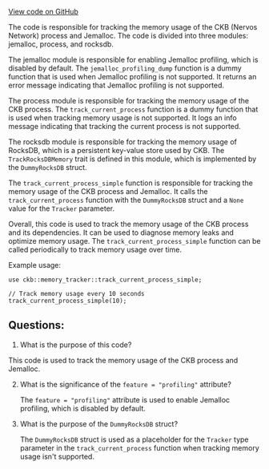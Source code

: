 [View code on GitHub](https://github.com/nervosnetwork/ckb/util/memory-tracker/src/lib.rs)

The code is responsible for tracking the memory usage of the CKB (Nervos Network) process and Jemalloc. The code is divided into three modules: jemalloc, process, and rocksdb. 

The jemalloc module is responsible for enabling Jemalloc profiling, which is disabled by default. The `jemalloc_profiling_dump` function is a dummy function that is used when Jemalloc profiling is not supported. It returns an error message indicating that Jemalloc profiling is not supported. 

The process module is responsible for tracking the memory usage of the CKB process. The `track_current_process` function is a dummy function that is used when tracking memory usage is not supported. It logs an info message indicating that tracking the current process is not supported. 

The rocksdb module is responsible for tracking the memory usage of RocksDB, which is a persistent key-value store used by CKB. The `TrackRocksDBMemory` trait is defined in this module, which is implemented by the `DummyRocksDB` struct. 

The `track_current_process_simple` function is responsible for tracking the memory usage of the CKB process and Jemalloc. It calls the `track_current_process` function with the `DummyRocksDB` struct and a `None` value for the `Tracker` parameter. 

Overall, this code is used to track the memory usage of the CKB process and its dependencies. It can be used to diagnose memory leaks and optimize memory usage. The `track_current_process_simple` function can be called periodically to track memory usage over time. 

Example usage:

```
use ckb::memory_tracker::track_current_process_simple;

// Track memory usage every 10 seconds
track_current_process_simple(10);
```
## Questions: 
 1. What is the purpose of this code?
   
   This code is used to track the memory usage of the CKB process and Jemalloc.

2. What is the significance of the `feature = "profiling"` attribute?
   
   The `feature = "profiling"` attribute is used to enable Jemalloc profiling, which is disabled by default.

3. What is the purpose of the `DummyRocksDB` struct?
   
   The `DummyRocksDB` struct is used as a placeholder for the `Tracker` type parameter in the `track_current_process` function when tracking memory usage isn't supported.